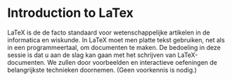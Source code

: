 # Introduction to LaTex

LaTeX is de de facto standaard voor wetenschappelijke artikelen in de informatica en wiskunde. 
In LaTeX moet men platte tekst gebruiken, net als in een programmeertaal, om documenten te maken. 
De bedoeling in deze sessie is dat u aan de slag kan gaan met het schrijven van LaTeX-documenten. 
We zullen door voorbeelden en interactieve oefeningen de belangrijkste technieken doornemen. (Geen voorkennis is nodig.)
